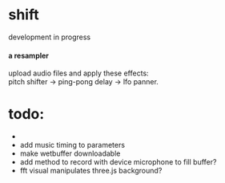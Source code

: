 # shift

development in progress

#### a resampler
upload audio files and apply these effects:  
pitch shifter -> ping-pong delay -> lfo panner. 



# todo: 
- 
- add music timing to parameters
- make wetbuffer downloadable 
- add method to record with device microphone to fill buffer?
- fft visual manipulates three.js background?
